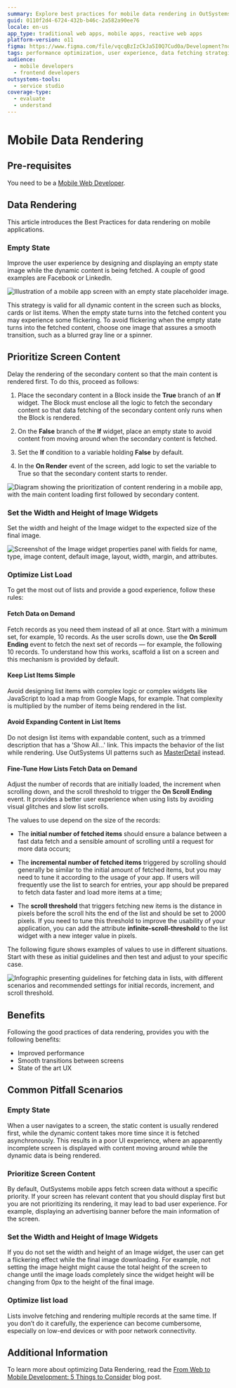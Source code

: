 ```yaml
---
summary: Explore best practices for mobile data rendering in OutSystems 11 (O11), focusing on user experience and performance optimization.
guid: 0110f2d4-6724-432b-b46c-2a582a90ee76
locale: en-us
app_type: traditional web apps, mobile apps, reactive web apps
platform-version: o11
figma: https://www.figma.com/file/vqcqBzIzCkJa5I0Q7Cud0a/Development?node-id=342:252
tags: performance optimization, user experience, data fetching strategies, content prioritization, mobile development best practices
audience:
  - mobile developers
  - frontend developers
outsystems-tools:
  - service studio
coverage-type:
  - evaluate
  - understand
---
```


# Mobile Data Rendering

## Pre-requisites

You need to be a [Mobile Web Developer](https://www.outsystems.com/learn/paths/1/becoming-a-mobile-developer/).

## Data Rendering

This article introduces the Best Practices for data rendering on mobile applications.

### Empty State

Improve the user experience by designing and displaying an empty state image while the dynamic content is being fetched. A couple of good examples are Facebook or LinkedIn.

![Illustration of a mobile app screen with an empty state placeholder image.](images/empty-state-image.png "Empty State Placeholder")

This strategy is valid for all dynamic content in the screen such as blocks, cards or list items. When the empty state turns into the fetched content you may experience some flickering. To avoid flickering when the empty state turns into the fetched content, choose one image that assures a smooth transition, such as a blurred gray line or a spinner.

## Prioritize Screen Content

Delay the rendering of the secondary content so that the main content is rendered first. To do this, proceed as follows:

1. Place the secondary content in a Block inside the **True** branch of an **If** widget. The Block must enclose all the logic to fetch the secondary content so that data fetching of the secondary content only runs when the Block is rendered.

1. On the **False** branch of the **If** widget, place an empty state to avoid content from moving around when the secondary content is fetched.

1. Set the **If** condition to a variable holding **False** by default.

1. In the **On Render** event of the screen, add logic to set the variable to True so that the secondary content starts to render.

![Diagram showing the prioritization of content rendering in a mobile app, with the main content loading first followed by secondary content.](images/prioritized-screen-content.png "Content Prioritization in Mobile App")

### Set the Width and Height of Image Widgets

Set the width and height of the Image widget to the expected size of the final image.

![Screenshot of the Image widget properties panel with fields for name, type, image content, default image, layout, width, margin, and attributes.](images/image-properties.png "Image Widget Properties")

### Optimize List Load

To get the most out of lists and provide a good experience, follow these rules:

#### Fetch Data on Demand

Fetch records as you need them instead of all at once. Start with a minimum set, for example, 10 records. As the user scrolls down, use the **On Scroll Ending** event to fetch the next set of records — for example, the following 10 records.
To understand how this works, scaffold a list on a screen and this mechanism is provided by default.

#### Keep List Items Simple

Avoid designing list items with complex logic or complex widgets like JavaScript to load a map from Google Maps, for example. That complexity is multiplied by the number of items being rendered in the list.

#### Avoid Expanding Content in List Items

Do not design list items with expandable content, such as a trimmed description that has a 'Show All...' link. This impacts the behavior of the list while rendering. Use OutSystems UI patterns such as [MasterDetail](https://success.outsystems.com/Documentation/11/Developing_an_Application/Design_UI/Patterns/Using_Mobile_and_Reactive_Patterns/Adaptive/Master_Detail) instead.

#### Fine-Tune How Lists Fetch Data on Demand

Adjust the number of records that are initially loaded, the increment when scrolling down, and the scroll threshold to trigger the **On Scroll Ending** event. It provides a better user experience when using lists by avoiding visual glitches and slow list scrolls.

The values to use depend on the size of the records:

* The **initial number of fetched items** should ensure a balance between a fast data fetch and a sensible amount of scrolling until a request for more data occurs;

* The **incremental number of fetched items** triggered by scrolling should generally be similar to the initial amount of fetched items, but you may need to tune it according to the usage of your app. If users will frequently use the list to search for entries, your app should be prepared to fetch data faster and load more items at a time;

* The **scroll threshold** that triggers fetching new items is the distance in pixels before the scroll hits the end of the list and should be set to 2000 pixels. If you need to tune this threshold to improve the usability of your application, you can add the attribute **infinite-scroll-threshold** to the list widget with a new integer value in pixels.

The following figure shows examples of values to use in different situations. Start with these as initial guidelines and then test and adjust to your specific case.

![Infographic presenting guidelines for fetching data in lists, with different scenarios and recommended settings for initial records, increment, and scroll threshold.](images/guidelines-fetching-data-on-lists.png "Guidelines for Fetching Data in Lists")

## Benefits

Following the good practices of data rendering, provides you with the following benefits:

* Improved performance
* Smooth transitions between screens
* State of the art UX

## Common Pitfall Scenarios

### Empty State

When a user navigates to a screen, the static content is usually rendered first, while the dynamic content takes more time since it is fetched asynchronously. This results in a poor UI experience, where an apparently incomplete screen is displayed with content moving around while the dynamic data is being rendered.

### Prioritize Screen Content

By default, OutSystems mobile apps fetch screen data without a specific priority. If your screen has relevant content that you should display first but you are not prioritizing its rendering, it may lead to bad user experience. For example, displaying an advertising banner before the main information of the screen.

### Set the Width and Height of Image Widgets

If you do not set the width and height of an Image widget, the user can get a flickering effect while the final image downloading. For example, not setting the image height might cause the total height of the screen to change until the image loads completely since the widget height will be changing from 0px to the height of the final image.

### Optimize list load

Lists involve fetching and rendering multiple records at the same time. If you don’t do it carefully, the experience can become cumbersome, especially on low-end devices or with poor network connectivity.

## Additional Information

To learn more about optimizing Data Rendering, read the [From Web to Mobile Development: 5 Things to Consider](https://www.outsystems.com/blog/from-web-to-mobile-development-5-things-to-consider.html) blog post.
